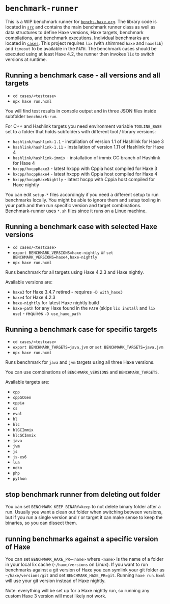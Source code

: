 # `benchmark-runner`

This is a WIP benchmark runner for [`benchs.haxe.org`](https://benchs.haxe.org/). The library code is located in [`src`](src) and contains the main benchmark runner class as well as data structures to define Haxe versions, Haxe targets, benchmark compilations, and benchmark executions. Individual benchmarks are located in [`cases`](cases). This project requires `lix` (with shimmed `haxe` and `haxelib`) and `timeout` to be available in the `PATH`. The benchmark cases should be executed using at least Haxe 4.2, the runner then invokes `lix` to switch versions at runtime.

## Running a benchmark case - all versions and all targets

- `cd cases/<testcase>`
- `npx haxe run.hxml`

You will find test results in console output and in three JSON files inside subfolder `benchmark-run`.

For C++ and Hashlink targets you need environment variable `TOOLING_BASE` set to a folder that holds subfolders with different tool / library versions:

- `hashlink/hashlink-1.1` - installation of version 1.1 of Hashlink for Haxe 3
- `hashlink/hashlink-1.11` - installation of version 1.11 of Hashlink for Haxe 4
- `hashlink/hashlink-immix` - installation of immix GC branch of Hashlink for Haxe 4
- `hxcpp/hxcppHaxe3` - latest hxcpp with Cppia host compiled for Haxe 3
- `hxcpp/hxcppHaxe4` - latest hxcpp with Cppia host compiled for Haxe 4
- `hxcpp/hxcppHaxeNightly` - latest hxcpp with Cppia host compiled for Haxe nightly

You can edit `setup-*` files accordingly if you need a different setup to run benchmarks locally.
You might be able to ignore them and setup tooling in your path and then run specific version and target combinations. Benchmark-runner uses `*.sh` files since it runs on a Linux machine.

## Running a benchmark case with selected Haxe versions

- `cd cases/<testcase>`
- `export BENCHMARK_VERSIONS=haxe-nightly` or `set BENCHMARK_VERSIONS=haxe4,haxe-nightly`
- `npx haxe run.hxml`

Runs benchmark for all targets using Haxe 4.2.3 and Haxe nightly.

Available versions are:

- `haxe3` for Haxe 3.4.7 retired - requires `-D with_haxe3`
- `haxe4` for Haxe 4.2.3
- `haxe-nightly` for latest Haxe nightly build
- `haxe-path` for any Haxe found in the `PATH` (skips `lix install` and `lix use`) - requires `-D use_haxe_path`

## Running a benchmark case for specific targets

- `cd cases/<testcase>`
- `export BENCHMARK_TARGETS=java,jvm` or `set BENCHMARK_TARGETS=java,jvm`
- `npx haxe run.hxml`

Runs benchmark for `java` and `jvm` targets using all three Haxe versions.

You can use combinations of `BENCHMARK_VERSIONS` and `BENCHMARK_TARGETS`.

Available targets are:

- `cpp`
- `cppGCGen`
- `cppia`
- `cs`
- `eval`
- `hl`
- `hlc`
- `hlGCImmix`
- `hlcGCImmix`
- `java`
- `jvm`
- `js`
- `js-es6`
- `lua`
- `neko`
- `php`
- `python`

## stop benchmark runner from deleting out folder 

You can set `BENCHMARK_KEEP_BINARY=keep` to not delete binary folder after a run. 
Usually you want a clean out folder when switching between versions, but if you run a single version and / or target it can make sense to keep the binaries, 
so you can dissect them.

## running benchmarks against a specific version of Haxe

You can set `BENCHMARK_HAXE_PR=<name>` where `<name>` is the name of a folder in your local lix cache (`~/haxe/versions` on Linux). If you want to run benchmarks against a git version of Haxe you can symlink your git folder as `~/haxe/versions/git` and set `BENCHMARK_HAXE_PR=git`. Running `haxe run.hxml` will use your git version instead of Haxe nightly.

Note: everything will be set up for a Haxe nightly run, so running any custom Haxe 3 version will most likely not work.
